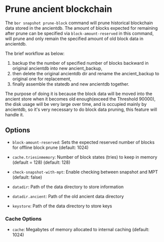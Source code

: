 # Prune ancient blockchain

The ```bor snapshot prune-block``` command will prune historical blockchain data stored in the ancientdb. The amount of blocks expected for remaining after prune can be specified via `block-amount-reserved` in this command, will prune and only remain the specified amount of old block data in ancientdb.


The brief workflow as below:

1. backup the the number of specified number of blocks backward in original ancientdb into new ancient_backup,
2. then delete the original ancientdb dir and rename the ancient_backup to original one for replacement,
3. finally assemble the statedb and new ancientdb together.

The purpose of doing it is because the block data will be moved into the ancient store when it becomes old enough(exceed the Threshold 90000), the disk usage will be very large over time, and is occupied mainly by ancientdb, so it's very necessary to do block data pruning, this feature will handle it.

## Options

- ```block-amount-reserved```: Sets the expected reserved number of blocks for offline block prune (default: 1024)

- ```cache.triesinmemory```: Number of block states (tries) to keep in memory (default = 128) (default: 128)

- ```check-snapshot-with-mpt```: Enable checking between snapshot and MPT (default: false)

- ```datadir```: Path of the data directory to store information

- ```datadir.ancient```: Path of the old ancient data directory

- ```keystore```: Path of the data directory to store keys

### Cache Options

- ```cache```: Megabytes of memory allocated to internal caching (default: 1024)